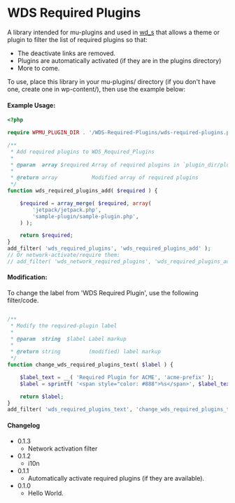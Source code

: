 WDS Required Plugins
=========

A library intended for mu-plugins and used in [wd_s](https://github.com/WebDevStudios/wd_s) that allows a theme or plugin to filter the list of required plugins so that:
* The deactivate links are removed.
* Plugins are automatically activated (if they are in the plugins directory)
* More to come.

To use, place this library in your mu-plugins/ directory (if you don't have one, create one in wp-content/), then use the example below:

#### Example Usage:
```php
<?php

require WPMU_PLUGIN_DIR . '/WDS-Required-Plugins/wds-required-plugins.php';

/**
 * Add required plugins to WDS_Required_Plugins
 *
 * @param  array $required Array of required plugins in `plugin_dir/plugin_file.php` form
 *
 * @return array           Modified array of required plugins
 */
function wds_required_plugins_add( $required ) {

	$required = array_merge( $required, array(
		'jetpack/jetpack.php',
		'sample-plugin/sample-plugin.php',
	) );

	return $required;
}
add_filter( 'wds_required_plugins', 'wds_required_plugins_add' );
// Or network-activate/require them:
// add_filter( 'wds_network_required_plugins', 'wds_required_plugins_add' );
```

#### Modification:
To change the label from 'WDS Required Plugin', use the following filter/code.

```php

/**
 * Modify the required-plugin label
 *
 * @param  string  $label Label markup
 *
 * @return string         (modified) label markup
 */
function change_wds_required_plugins_text( $label ) {

	$label_text = __( 'Required Plugin for ACME', 'acme-prefix' );
	$label = sprintf( '<span style="color: #888">%s</span>', $label_text );

	return $label;
}
add_filter( 'wds_required_plugins_text', 'change_wds_required_plugins_text' );
```

#### Changelog
* 0.1.3
	* Network activation filter
* 0.1.2
	* i10n
* 0.1.1
	* Automatically activate required plugins (if they are available).
* 0.1.0
	* Hello World.
